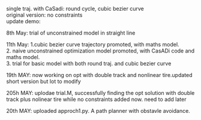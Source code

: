 single traj. with CaSadi: round cycle, cubic bezier curve  
original version: no constraints  
update demo: 

8th May: trial of unconstrained model in straight line

11th May: 1.cubic bezier curve trajectory promoted, with maths model.  
2. naive unconstrained optimization model promoted, with CasADi code and maths model.  
3. trial for basic model with both round traj. and cubic bezier curve


19th MAY: now working on opt with double track and nonlinear tire.updated short version but lot to modify


205h MAY: uplodae trial.M, successfully finding the opt solution with double track plus nolinear tire while no constraints added now. need to add later

20th MAY: uploaded approch1.py. A path planner with obstavle avoidance.
